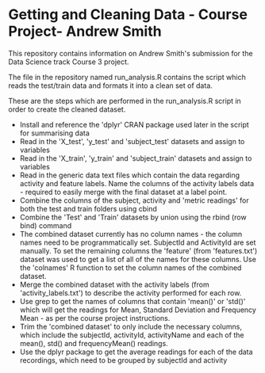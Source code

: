 Getting and Cleaning Data - Course Project- Andrew Smith
=======

This repository contains information on Andrew Smith's submission for the Data Science track Course 3 project.

The file in the repository named run_analysis.R contains the script which reads the test/train data and formats it into a clean set of data.

These are the steps which are performed in the run_analysis.R script in order to create the cleaned dataset.

<ul>
<li>Install and reference the 'dplyr' CRAN package used later in the script for summarising data</li>
<li>Read in the 'X_test', 'y_test' and 'subject_test' datasets and assign to variables</li>
<li>Read in the 'X_train', 'y_train' and 'subject_train' datasets and assign to variables</li>
<li>Read in the generic data text files which contain the data regarding activity and feature labels.  Name the columns of the activity labels data - required to easily merge with the final dataset at a label point.</li>
<li>Combine the columns of the subject, activity and 'metric readings' for both the test and train folders using cbind</li>
<li>Combine the 'Test' and 'Train' datasets by union using the rbind (row bind) command</li>
<li>The combined dataset currently has no column names - the column names need to be programmatically set.  SubjectId and ActivityId are set manually.  To set the remaining columns the 'feature' (from 'features.txt') dataset was used to get a list of all of the names for these columns.  Use the 'colnames' R function to set the column names of the combined dataset.</li>
<li>Merge the combined dataset with the activity labels (from 'activity_labels.txt') to describe the activity performed for each row.</li>
<li>Use grep to get the names of columns that contain 'mean()' or 'std()' which will get the readings for Mean, Standard Deviation and Frequency Mean - as per the course project instructions.</li>
<li>Trim the 'combined dataset' to only include the necessary columns, which include the subjectId, activityId, activityName and each of the mean(), std() and frequencyMean() readings.</li>
<li>Use the dplyr package to get the average readings for each of the data recordings, which need to be grouped by subjectId and activity</li>
</ul>
